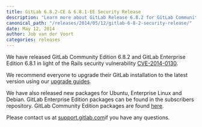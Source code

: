 ```yaml
---
title: GitLab 6.8.2-CE & 6.8.1-EE Security Release
description: "Learn more about GitLab Release 6.8.2 for GitLab Community Edition (CE) and 6.8.1 Enterprise Edition (EE)"
canonical_path: "/releases/2014/05/12/gitlab-6-8-2-security-release/"
date: May 12, 2014
author: Job van der Voort
categories: releases
---
```


We have released GitLab Community Edition 6.8.2 and GitLab Enterprise Edition 6.8.1 in light of the Rails security vulnerability [CVE-2014-0130](http://weblog.rubyonrails.org/2014/5/6/Rails_3_2_18_4_0_5_and_4_1_1_have_been_released/).

We recommend everyone to upgrade their GitLab installation to the latest version using our [upgrade guides](http://doc.gitlab.com/ce/update/README.html).

We have also released new packages for Ubuntu, Enterprise Linux and Debian. GitLab Enterprise Edition packages can be found in the subscribers repository. GitLab Community Edition packages are found [here](https://www.gitlab.com/downloads).


Please contact us at [support.gitlab.com](https://support.gitlab.com/)if you have any questions.
